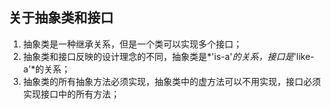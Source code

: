 ﻿## 关于抽象类和接口

1. 抽象类是一种继承关系，但是一个类可以实现多个接口；
2. 抽象类和接口反映的设计理念的不同，抽象类是*'is-a'*的关系，接口是*'like-a'*的关系；
3. 抽象类的所有抽象方法必须实现，抽象类中的虚方法可以不用实现，接口必须实现接口中的所有方法；